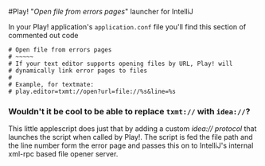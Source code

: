 #Play! "_Open file from errors pages_" launcher for IntelliJ 

In your Play! application's `application.conf` file you'll find this section of commented out code

    # Open file from errors pages 
    # ~~~~~ 
    # If your text editor supports opening files by URL, Play! will 
    # dynamically link error pages to files 
    # 
    # Example, for textmate: 
    # play.editor=txmt://open?url=file://%s&line=%s

### Wouldn't it be cool to be able to replace `txmt://` with `idea://`?

This little applescript does just that by adding a custom *idea:// protocol* that launches the script
when called by Play!. The script is fed the file path and the line number form the error page and
passes this on to IntelliJ's internal xml-rpc based file opener server.



